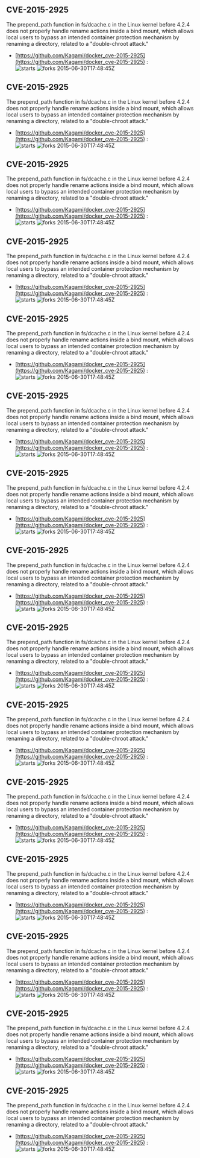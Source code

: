 ## CVE-2015-2925
 The prepend_path function in fs/dcache.c in the Linux kernel before 4.2.4 does not properly handle rename actions inside a bind mount, which allows local users to bypass an intended container protection mechanism by renaming a directory, related to a "double-chroot attack."

- [https://github.com/Kagami/docker_cve-2015-2925](https://github.com/Kagami/docker_cve-2015-2925) :  
![starts](https://img.shields.io/github/stars/Kagami/docker_cve-2015-2925.svg) 
![forks](https://img.shields.io/github/forks/Kagami/docker_cve-2015-2925.svg) 
2015-06-30T17:48:45Z

## CVE-2015-2925
 The prepend_path function in fs/dcache.c in the Linux kernel before 4.2.4 does not properly handle rename actions inside a bind mount, which allows local users to bypass an intended container protection mechanism by renaming a directory, related to a "double-chroot attack."

- [https://github.com/Kagami/docker_cve-2015-2925](https://github.com/Kagami/docker_cve-2015-2925) :  
![starts](https://img.shields.io/github/stars/Kagami/docker_cve-2015-2925.svg) 
![forks](https://img.shields.io/github/forks/Kagami/docker_cve-2015-2925.svg) 
2015-06-30T17:48:45Z

## CVE-2015-2925
 The prepend_path function in fs/dcache.c in the Linux kernel before 4.2.4 does not properly handle rename actions inside a bind mount, which allows local users to bypass an intended container protection mechanism by renaming a directory, related to a "double-chroot attack."

- [https://github.com/Kagami/docker_cve-2015-2925](https://github.com/Kagami/docker_cve-2015-2925) :  
![starts](https://img.shields.io/github/stars/Kagami/docker_cve-2015-2925.svg) 
![forks](https://img.shields.io/github/forks/Kagami/docker_cve-2015-2925.svg) 
2015-06-30T17:48:45Z

## CVE-2015-2925
 The prepend_path function in fs/dcache.c in the Linux kernel before 4.2.4 does not properly handle rename actions inside a bind mount, which allows local users to bypass an intended container protection mechanism by renaming a directory, related to a "double-chroot attack."

- [https://github.com/Kagami/docker_cve-2015-2925](https://github.com/Kagami/docker_cve-2015-2925) :  
![starts](https://img.shields.io/github/stars/Kagami/docker_cve-2015-2925.svg) 
![forks](https://img.shields.io/github/forks/Kagami/docker_cve-2015-2925.svg) 
2015-06-30T17:48:45Z

## CVE-2015-2925
 The prepend_path function in fs/dcache.c in the Linux kernel before 4.2.4 does not properly handle rename actions inside a bind mount, which allows local users to bypass an intended container protection mechanism by renaming a directory, related to a "double-chroot attack."

- [https://github.com/Kagami/docker_cve-2015-2925](https://github.com/Kagami/docker_cve-2015-2925) :  
![starts](https://img.shields.io/github/stars/Kagami/docker_cve-2015-2925.svg) 
![forks](https://img.shields.io/github/forks/Kagami/docker_cve-2015-2925.svg) 
2015-06-30T17:48:45Z

## CVE-2015-2925
 The prepend_path function in fs/dcache.c in the Linux kernel before 4.2.4 does not properly handle rename actions inside a bind mount, which allows local users to bypass an intended container protection mechanism by renaming a directory, related to a "double-chroot attack."

- [https://github.com/Kagami/docker_cve-2015-2925](https://github.com/Kagami/docker_cve-2015-2925) :  
![starts](https://img.shields.io/github/stars/Kagami/docker_cve-2015-2925.svg) 
![forks](https://img.shields.io/github/forks/Kagami/docker_cve-2015-2925.svg) 
2015-06-30T17:48:45Z

## CVE-2015-2925
 The prepend_path function in fs/dcache.c in the Linux kernel before 4.2.4 does not properly handle rename actions inside a bind mount, which allows local users to bypass an intended container protection mechanism by renaming a directory, related to a "double-chroot attack."

- [https://github.com/Kagami/docker_cve-2015-2925](https://github.com/Kagami/docker_cve-2015-2925) :  
![starts](https://img.shields.io/github/stars/Kagami/docker_cve-2015-2925.svg) 
![forks](https://img.shields.io/github/forks/Kagami/docker_cve-2015-2925.svg) 
2015-06-30T17:48:45Z

## CVE-2015-2925
 The prepend_path function in fs/dcache.c in the Linux kernel before 4.2.4 does not properly handle rename actions inside a bind mount, which allows local users to bypass an intended container protection mechanism by renaming a directory, related to a "double-chroot attack."

- [https://github.com/Kagami/docker_cve-2015-2925](https://github.com/Kagami/docker_cve-2015-2925) :  
![starts](https://img.shields.io/github/stars/Kagami/docker_cve-2015-2925.svg) 
![forks](https://img.shields.io/github/forks/Kagami/docker_cve-2015-2925.svg) 
2015-06-30T17:48:45Z

## CVE-2015-2925
 The prepend_path function in fs/dcache.c in the Linux kernel before 4.2.4 does not properly handle rename actions inside a bind mount, which allows local users to bypass an intended container protection mechanism by renaming a directory, related to a "double-chroot attack."

- [https://github.com/Kagami/docker_cve-2015-2925](https://github.com/Kagami/docker_cve-2015-2925) :  
![starts](https://img.shields.io/github/stars/Kagami/docker_cve-2015-2925.svg) 
![forks](https://img.shields.io/github/forks/Kagami/docker_cve-2015-2925.svg) 
2015-06-30T17:48:45Z

## CVE-2015-2925
 The prepend_path function in fs/dcache.c in the Linux kernel before 4.2.4 does not properly handle rename actions inside a bind mount, which allows local users to bypass an intended container protection mechanism by renaming a directory, related to a "double-chroot attack."

- [https://github.com/Kagami/docker_cve-2015-2925](https://github.com/Kagami/docker_cve-2015-2925) :  
![starts](https://img.shields.io/github/stars/Kagami/docker_cve-2015-2925.svg) 
![forks](https://img.shields.io/github/forks/Kagami/docker_cve-2015-2925.svg) 
2015-06-30T17:48:45Z

## CVE-2015-2925
 The prepend_path function in fs/dcache.c in the Linux kernel before 4.2.4 does not properly handle rename actions inside a bind mount, which allows local users to bypass an intended container protection mechanism by renaming a directory, related to a "double-chroot attack."

- [https://github.com/Kagami/docker_cve-2015-2925](https://github.com/Kagami/docker_cve-2015-2925) :  
![starts](https://img.shields.io/github/stars/Kagami/docker_cve-2015-2925.svg) 
![forks](https://img.shields.io/github/forks/Kagami/docker_cve-2015-2925.svg) 
2015-06-30T17:48:45Z

## CVE-2015-2925
 The prepend_path function in fs/dcache.c in the Linux kernel before 4.2.4 does not properly handle rename actions inside a bind mount, which allows local users to bypass an intended container protection mechanism by renaming a directory, related to a "double-chroot attack."

- [https://github.com/Kagami/docker_cve-2015-2925](https://github.com/Kagami/docker_cve-2015-2925) :  
![starts](https://img.shields.io/github/stars/Kagami/docker_cve-2015-2925.svg) 
![forks](https://img.shields.io/github/forks/Kagami/docker_cve-2015-2925.svg) 
2015-06-30T17:48:45Z

## CVE-2015-2925
 The prepend_path function in fs/dcache.c in the Linux kernel before 4.2.4 does not properly handle rename actions inside a bind mount, which allows local users to bypass an intended container protection mechanism by renaming a directory, related to a "double-chroot attack."

- [https://github.com/Kagami/docker_cve-2015-2925](https://github.com/Kagami/docker_cve-2015-2925) :  
![starts](https://img.shields.io/github/stars/Kagami/docker_cve-2015-2925.svg) 
![forks](https://img.shields.io/github/forks/Kagami/docker_cve-2015-2925.svg) 
2015-06-30T17:48:45Z

## CVE-2015-2925
 The prepend_path function in fs/dcache.c in the Linux kernel before 4.2.4 does not properly handle rename actions inside a bind mount, which allows local users to bypass an intended container protection mechanism by renaming a directory, related to a "double-chroot attack."

- [https://github.com/Kagami/docker_cve-2015-2925](https://github.com/Kagami/docker_cve-2015-2925) :  
![starts](https://img.shields.io/github/stars/Kagami/docker_cve-2015-2925.svg) 
![forks](https://img.shields.io/github/forks/Kagami/docker_cve-2015-2925.svg) 
2015-06-30T17:48:45Z

## CVE-2015-2925
 The prepend_path function in fs/dcache.c in the Linux kernel before 4.2.4 does not properly handle rename actions inside a bind mount, which allows local users to bypass an intended container protection mechanism by renaming a directory, related to a "double-chroot attack."

- [https://github.com/Kagami/docker_cve-2015-2925](https://github.com/Kagami/docker_cve-2015-2925) :  
![starts](https://img.shields.io/github/stars/Kagami/docker_cve-2015-2925.svg) 
![forks](https://img.shields.io/github/forks/Kagami/docker_cve-2015-2925.svg) 
2015-06-30T17:48:45Z

